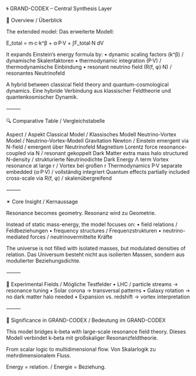 🌀 GRAND-CODEX – Central Synthesis Layer 

🧠 Overview / Überblick

The extended model:
Das erweiterte Modell:

E_total = m·c·k^β + α·P·V + ∫F_total·N dV

It expands Einstein’s energy formula by:
	•	dynamic scaling factors (k^β) / dynamische Skalenfaktoren
	•	thermodynamic integration (P·V) / thermodynamische Einbindung
	•	resonant neutrino field (R(f, φ)·N) / resonantes Neutrinofeld

A hybrid between classical field theory and quantum-cosmological dynamics.
Eine hybride Verbindung aus klassischer Feldtheorie und quantenkosmischer Dynamik.

⸻

🔍 Comparative Table / Vergleichstabelle

Aspect / Aspekt	Classical Model / Klassisches Modell	Neutrino-Vortex Model / Neutrino-Vortex-Modell
Gravitation	Newton / Einstein	emergent via N-field / emergent über Neutrinofeld
Magnetism	Lorentz force	resonance-coupled via N / resonant gekoppelt
Dark Matter	extra mass halo	structured N-density / strukturierte Neutrinodichte
Dark Energy	Λ term	Vortex resonance at large r / Vortex bei großen r
Thermodynamics	P·V separate	embedded (α·P·V) / vollständig integriert
Quantum effects	partially included	cross-scale via R(f, φ) / skalenübergreifend


⸻

✴ Core Insight / Kernaussage

Resonance becomes geometry.
Resonanz wird zu Geometrie.

Instead of static mass-energy, the model focuses on:
	•	field relations / Feldbeziehungen
	•	frequency structures / Frequenzstrukturen
	•	neutrino-mediated forces / neutrinovermittelte Kräfte

The universe is not filled with isolated masses, but modulated densities of relation.
Das Universum besteht nicht aus isolierten Massen, sondern aus modulierter Beziehungsdichte.

⸻

🧪 Experimental Fields / Mögliche Testfelder
	•	LHC / particle streams → resonance tuning
	•	Solar corona → transversal patterns
	•	Galaxy rotation → no dark matter halo needed
	•	Expansion vs. redshift → vortex interpretation

⸻

🧭 Significance in GRAND-CODEX / Bedeutung im GRAND-CODEX

This model bridges k-beta with large-scale resonance field theory.
Dieses Modell verbindet k-beta mit großskaliger Resonanzfeldtheorie.

From scalar logic to multidimensional flow.
Von Skalarlogik zu mehrdimensionalem Fluss.

Energy = relation. / Energie = Beziehung.
